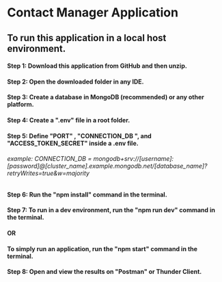 # Contact Manager Application

## To run this application in a local host environment.

#### Step 1: Download this application from GitHub and then unzip.

#### Step 2: Open the downloaded folder in any IDE.

#### Step 3: Create a database in MongoDB (recommended) or any other platform.

#### Step 4: Create a ".env" file in a root folder.

#### Step 5: Define "PORT" , "CONNECTION_DB ", and "ACCESS_TOKEN_SECRET" inside a .env file.

###### example: CONNECTION_DB = mongodb+srv://[username]:[password]@[cluster_name].example.mongodb.net/[database_name]?retryWrites=true&w=majority

#### Step 6: Run the "npm install" command in the terminal.

#### Step 7: To run in a dev environment, run the "npm run dev" command in the terminal.
#### OR
#### To simply run an application, run the "npm start" command in the terminal.

#### Step 8:  Open and view the results on "Postman" or Thunder Client.
